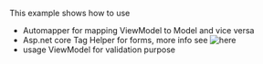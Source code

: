 This example shows how to use
- Automapper for mapping ViewModel to Model and vice versa
- Asp.net core Tag Helper for forms, more info see ![here](https://docs.microsoft.com/en-us/aspnet/core/mvc/views/working-with-forms#the-form-tag-helper)
- usage ViewModel for validation purpose